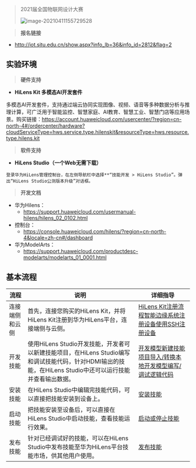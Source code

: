 > 2021届全国物联网设计大赛
>
> ![image-20210411155729528](https://i.loli.net/2021/04/11/4O3li6dLVMTDCjh.png)



> **报名链接**

- http://iot.sjtu.edu.cn/show.aspx?info_lb=36&info_id=2812&flag=2





## 实验环境

> **硬件支持**

- **HiLens Kit 多模态AI开发套件**

多模态AI开发套件，支持通过端云协同实现图像、视频、语音等多种数据分析与推理计算，可广泛用于智能监控、智慧家庭、AI教育、智慧工业、智慧门店等应用场景。购买链接：https://account.huaweicloud.com/usercenter/?region=cn-north-4#/ordercenter/hardware?cloudServiceType=hws.service.type.hilenskit&resourceType=hws.resource.type.hilens.kit





> **软件支持**

- **HiLens Studio（一个Web无需下载）**

```
登录华为HiLens管理控制台，在左侧导航栏中选择**“技能开发 > HiLens Studio”。弹出“HiLens Studio公测版本升级”对话框。
```





> **开发文档**

- 华为Hilens：
	- https://support.huaweicloud.com/usermanual-hilens/hilens_02_0102.html
- 控制台：
	- https://console.huaweicloud.com/hilens/?region=cn-north-4&locale=zh-cn#/dashboard
- 华为ModelArts：
	- https://support.huaweicloud.com/productdesc-modelarts/modelarts_01_0001.html





## 基本流程

| 流程           | 说明                                                         | 详细指导                                                     |
| -------------- | ------------------------------------------------------------ | ------------------------------------------------------------ |
| 连接端侧和云侧 | 首先，连接您购买的HiLens Kit，并将HiLens Kit注册到华为HiLens平台，连接端侧与云侧。 | [HiLens Kit注册流程](https://support.huaweicloud.com/usermanual-hilens/hilens_02_0048.html)[智能边缘系统注册设备](https://support.huaweicloud.com/usermanual-hilens/hilens_02_0051.html)[使用SSH注册设备](https://support.huaweicloud.com/usermanual-hilens/hilens_02_0081.html) |
| 开发技能       | 使用HiLens Studio开发技能，开发者可以新建技能项目，在HiLens Studio编写和调试技能代码，针对HDMI输出的技能，在HiLens Studio中还可以运行技能并查看输出数据。 | [开发模型](https://support.huaweicloud.com/usermanual-hilens/hilens_02_0025.html)[新建技能项目](https://support.huaweicloud.com/usermanual-hilens/hilens_02_0087.html)[导入/转换本地开发模型](https://support.huaweicloud.com/usermanual-hilens/hilens_02_0098.html)[编写/调试逻辑代码](https://support.huaweicloud.com/usermanual-hilens/hilens_02_0088.html) |
| 安装技能       | 在HiLens Studio中编辑完技能代码，可以直接把技能安装到设备上。 | [安装技能](https://support.huaweicloud.com/usermanual-hilens/hilens_02_0090.html) |
| 启动技能       | 把技能安装至设备后，可以直接在HiLens Studio中启动技能，查看技能运行效果。 | [启动或停止技能](https://support.huaweicloud.com/usermanual-hilens/hilens_02_0091.html) |
| 发布技能       | 针对已经调试好的技能，可以在HiLens Studio中发布技能至华为HiLens平台技能市场，供其他用户使用。 | [发布技能](https://support.huaweicloud.com/usermanual-hilens/hilens_02_0089.html) |